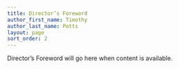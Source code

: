 ```yaml
---
title: Director’s Foreword
author_first_name: Timothy
author_last_name: Potts
layout: page
sort_order: 2
---
```


Director’s Foreword will go here when content is available.
